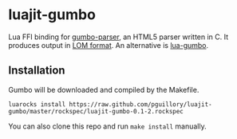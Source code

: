 luajit-gumbo
============

Lua FFI binding for [gumbo-parser], an HTML5 parser written in C. It produces output in [LOM format]. An alternative is [lua-gumbo].

Installation
------------

Gumbo will be downloaded and compiled by the Makefile.

```
luarocks install https://raw.github.com/pguillory/luajit-gumbo/master/rockspec/luajit-gumbo-0.1-2.rockspec
```

You can also clone this repo and run `make install` manually.

[gumbo-parser]: https://github.com/google/gumbo-parser
[LOM format]: https://matthewwild.co.uk/projects/luaexpat/lom.html
[lua-gumbo]: https://github.com/craigbarnes/lua-gumbo
